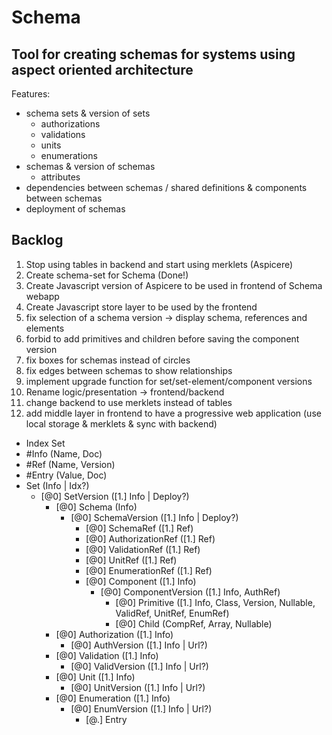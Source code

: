 # Schema

## Tool for creating schemas for systems using aspect oriented architecture

Features:
+ schema sets & version of sets
  - authorizations
  - validations
  - units
  - enumerations
+ schemas & version of schemas
  - attributes
+ dependencies between schemas / shared definitions & components between schemas
+ deployment of schemas


## Backlog
1. Stop using tables in backend and start using merklets (Aspicere)
  1. Create schema-set for Schema (Done!)
  1. Create Javascript version of Aspicere to be used in frontend of Schema webapp
  1. Create Javascript store layer to be used by the frontend
1. fix selection of a schema version -> display schema, references and elements
1. forbid to add primitives and children before saving the component version
1. fix boxes for schemas instead of circles
1. fix edges between schemas to show relationships
1. implement upgrade function for set/set-element/component versions
1. Rename logic/presentation -> frontend/backend
1. change backend to use merklets instead of tables
1. add middle layer in frontend to have a progressive web application (use local storage & merklets & sync with backend)

- Index Set
- #Info (Name, Doc)
- #Ref (Name, Version)
- #Entry (Value, Doc)
- Set (Info | Idx?)
  - [@0] SetVersion ([1.] Info | Deploy?)
      - [@0] Schema (Info)
        - [@0] SchemaVersion ([1.] Info | Deploy?)
          - [@0] SchemaRef ([1.] Ref)
          - [@0] AuthorizationRef ([1.] Ref)
          - [@0] ValidationRef ([1.] Ref)
          - [@0] UnitRef ([1.] Ref)
          - [@0] EnumerationRef ([1.] Ref)
          - [@0] Component ([1.] Info)
            - [@0] ComponentVersion ([1.] Info, AuthRef)
                - [@0] Primitive ([1.] Info, Class, Version, Nullable, ValidRef, UnitRef, EnumRef)
                - [@0] Child (CompRef, Array, Nullable)
      - [@0] Authorization ([1.] Info)
        - [@0] AuthVersion ([1.] Info | Url?)
      - [@0] Validation ([1.] Info)
        - [@0] ValidVersion ([1.] Info | Url?)
      - [@0] Unit ([1.] Info)
        - [@0] UnitVersion ([1.] Info | Url?)
      - [@0] Enumeration ([1.] Info)
        - [@0] EnumVersion ([1.] Info | Url?)
          - [@.] Entry
